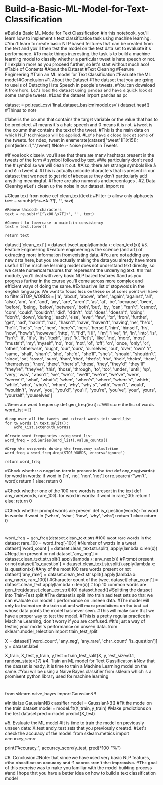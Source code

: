 # Build-a-Basic-ML-Model-for-Text-Classification
#Build a Basic ML Model for Text Classification #In this notebook, you'll learn how to implement a text classification task using machine learning. #You'll learn to create basic NLP based features that can be created from the text and you'll then test the model on the test data set to evaluate it's performance. #To make things interesting, the task is to build a machine learning model to classify whether a particular tweet is hate speech or not. I'll explain more as you proceed further, so let's start without much ado!  #Table of Contents #About the Dataset #Text Cleaning #Feature Engineering #Train an ML model for Text Classification #Evaluate the ML model #Conclusion #1. About the Dataset #The dataset that you are going to use is of Detecting Hate Speech in people's tweets.  #You can download it from here. Let's load the dataset using pandas and have a quick look at some sample tweets.
#Load the dataset
import pandas as pd

dataset = pd.read_csv('final_dataset_basicmlmodel.csv')
dataset.head()
#Things to note

#label is the column that contains the target variable or the value that has to be predicted. 
#1 means it's a hate speech and 0 means it is not.
#tweet is the column that contains the text of the tweet. 
#This is the main data on which NLP techniques will be applied.
#Let's have a close look at some of the tweets.
for index, tweet in enumerate(dataset["tweet"][10:15]):
    print(index+1,".",tweet)
#Note :- Noise present in Tweets

#If you look closely, you'll see that there are many hashtags present in the tweets of the form # symbol followed by text. 
#We particularly don't need the # symbol so we will clean it out.
#Also, there are strange symbols like â and ð in tweet 4. 
#This is actually unicode characters that is present in our dataset that we need to get rid of 
#because they don't particularly add anything meaningful.
#There are also numerals and percentages .
#2. Data Cleaning
#Let's clean up the noise in our dataset.
import re

#Clean text from noise
def clean_text(text):
    #Filter to allow only alphabets
    text = re.sub(r'[^a-zA-Z\']', ' ', text)
    
    #Remove Unicode characters
    text = re.sub(r'[^\x00-\x7F]+', '', text)
    
    #Convert to lowercase to maintain consistency
    text = text.lower()
       
    return text
dataset['clean_text'] = dataset.tweet.apply(lambda x: clean_text(x))
#3. Feature Engineering
#Feature engineering is the science (and art) of extracting more information from existing data. 
#You are not adding any new data here, but you are actually making the data you already have more useful.
#The machine learning model does not understand text directly, so we create numerical features that reperesant the underlying text.
#In this module, you'll deal with very basic NLP based features 
#and as you progress further in the course you'll come across more complex and efficient ways of doing the same.
#Exhaustive list of stopwords in the english language. We want to focus less on these so at some point will have to filter
STOP_WORDS = ['a', 'about', 'above', 'after', 'again', 'against', 'all', 'also', 'am', 'an', 'and',
              'any', 'are', "aren't", 'as', 'at', 'be', 'because', 'been', 'before', 'being', 'below',
              'between', 'both', 'but', 'by', 'can', "can't", 'cannot', 'com', 'could', "couldn't", 'did',
              "didn't", 'do', 'does', "doesn't", 'doing', "don't", 'down', 'during', 'each', 'else', 'ever',
              'few', 'for', 'from', 'further', 'get', 'had', "hadn't", 'has', "hasn't", 'have', "haven't", 'having',
              'he', "he'd", "he'll", "he's", 'her', 'here', "here's", 'hers', 'herself', 'him', 'himself', 'his', 'how',
              "how's", 'however', 'http', 'i', "i'd", "i'll", "i'm", "i've", 'if', 'in', 'into', 'is', "isn't", 'it',
              "it's", 'its', 'itself', 'just', 'k', "let's", 'like', 'me', 'more', 'most', "mustn't", 'my', 'myself',
              'no', 'nor', 'not', 'of', 'off', 'on', 'once', 'only', 'or', 'other', 'otherwise', 'ought', 'our', 'ours',
              'ourselves', 'out', 'over', 'own', 'r', 'same', 'shall', "shan't", 'she', "she'd", "she'll", "she's",
              'should', "shouldn't", 'since', 'so', 'some', 'such', 'than', 'that', "that's", 'the', 'their', 'theirs',
              'them', 'themselves', 'then', 'there', "there's", 'these', 'they', "they'd", "they'll", "they're",
              "they've", 'this', 'those', 'through', 'to', 'too', 'under', 'until', 'up', 'very', 'was', "wasn't",
              'we', "we'd", "we'll", "we're", "we've", 'were', "weren't", 'what', "what's", 'when', "when's", 'where',
              "where's", 'which', 'while', 'who', "who's", 'whom', 'why', "why's", 'with', "won't", 'would', "wouldn't",
              'www', 'you', "you'd", "you'll", "you're", "you've", 'your', 'yours', 'yourself', 'yourselves']


#Generate word frequency
def gen_freq(text):
    #Will store the list of words
    word_list = []

    #Loop over all the tweets and extract words into word_list
    for tw_words in text.split():
        word_list.extend(tw_words)

    #Create word frequencies using word_list
    word_freq = pd.Series(word_list).value_counts()
    
    #Drop the stopwords during the frequency calculation
    word_freq = word_freq.drop(STOP_WORDS, errors='ignore')
    
    return word_freq

#Check whether a negation term is present in the text
def any_neg(words):
    for word in words:
        if word in ['n', 'no', 'non', 'not'] or re.search(r"\wn't", word):
            return 1
    else:
        return 0

#Check whether one of the 100 rare words is present in the text
def any_rare(words, rare_100):
    for word in words:
        if word in rare_100:
            return 1
    else:
        return 0

#Check whether prompt words are present
def is_question(words):
    for word in words:
        if word in ['when', 'what', 'how', 'why', 'who']:
            return 1
    else:
        return 0
#
word_freq = gen_freq(dataset.clean_text.str)
#100 most rare words in the dataset
rare_100 = word_freq[-100:]
#Number of words in a tweet
dataset['word_count'] = dataset.clean_text.str.split().apply(lambda x: len(x))
#Negation present or not
dataset['any_neg'] = dataset.clean_text.str.split().apply(lambda x: any_neg(x))
#Prompt present or not
dataset['is_question'] = dataset.clean_text.str.split().apply(lambda x: is_question(x))
#Any of the most 100 rare words present or not
dataset['any_rare'] = dataset.clean_text.str.split().apply(lambda x: any_rare(x, rare_100))
#Character count of the tweet
dataset['char_count'] = dataset.clean_text.apply(lambda x: len(x))
#Top 10 common words are
gen_freq(dataset.clean_text.str)[:10]
dataset.head()
#Splitting the dataset into Train-Test split
#The dataset is split into train and test sets so that we can evaluate our model's performance on unseen data.
#The model will only be trained on the train set and will make predictions on the test set whose data points the model has never seen. 
#This will make sure that we have a proper way to test the model.
#This is a pretty regular practice in Machine Learning, don't worry if you are confused. 
#It's just a way of testing your model's performance on unseen data.
from sklearn.model_selection import train_test_split

X = dataset[['word_count', 'any_neg', 'any_rare', 'char_count', 'is_question']]
y = dataset.label

X_train, X_test, y_train, y_test = train_test_split(X, y, test_size=0.1, random_state=27)
#4. Train an ML model for Text Classification
#Now that the dataset is ready, it is time to train a Machine Learning model on the same. 
#You will be using a Naive Bayes classifier from sklearn which is a prominent python library used for machine learning.
#
from sklearn.naive_bayes import GaussianNB

#Initialize GaussianNB classifier
model = GaussianNB()
#Fit the model on the train dataset
model = model.fit(X_train, y_train)
#Make predictions on the test dataset
pred = model.predict(X_test)

#5. Evaluate the ML model
#It is time to train the model on previously unseen data: X_test and y_test sets that you previously created. 
#Let's check the accuracy of the model.
from sklearn.metrics import accuracy_score

print("Accuracy:", accuracy_score(y_test, pred)*100, "%")

#6. Conclusion
#Note: that since we have used very basic NLP features, 
#the classification accuracy and f1 scores aren't that impressive. 
#The goal of this exercise was to make you familiar with the model building process 
#and I hope that you have a better idea on how to build a text classification model.
